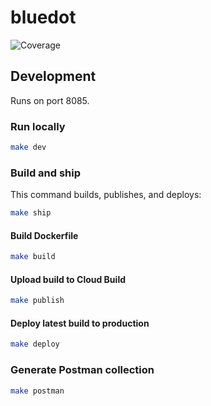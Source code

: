 # bluedot

![Coverage](https://img.shields.io/badge/Coverage-5.7%25-red)

## Development

Runs on port 8085.

### Run locally

```sh
make dev
```

### Build and ship

This command builds, publishes, and deploys:

```sh
make ship
```

#### Build Dockerfile

```sh
make build
```

#### Upload build to Cloud Build

```sh
make publish
```

#### Deploy latest build to production

```sh
make deploy
```

### Generate Postman collection

```sh
make postman
```
